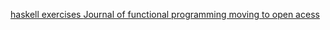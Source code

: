 


[haskell exercises ](https://www.reddit.com/r/haskell/comments/qtuccq/exercisepractice_resources_for_beginners/)
[Journal of functional programming moving to open аcess](https://www.reddit.com/r/ProgrammingLanguages/comments/qttgej/journal_of_functional_programming_moving_to_open/)